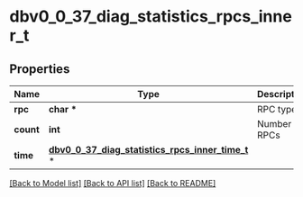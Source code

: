 # dbv0_0_37_diag_statistics_rpcs_inner_t

## Properties
Name | Type | Description | Notes
------------ | ------------- | ------------- | -------------
**rpc** | **char \*** | RPC type | [optional] 
**count** | **int** | Number of RPCs | [optional] 
**time** | [**dbv0_0_37_diag_statistics_rpcs_inner_time_t**](dbv0_0_37_diag_statistics_rpcs_inner_time.md) \* |  | [optional] 

[[Back to Model list]](../README.md#documentation-for-models) [[Back to API list]](../README.md#documentation-for-api-endpoints) [[Back to README]](../README.md)



